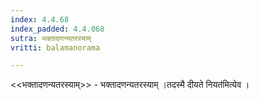 ```yaml
---
index: 4.4.68
index_padded: 4.4.068
sutra: भक्तादणन्यतरस्याम्
vritti: balamanorama

---
```

<<भक्तादणन्यतरस्याम्>> - भक्तादणन्यतरस्याम् ।तदस्मै दीयते नियत॑मित्येव ।